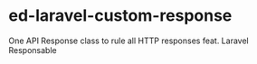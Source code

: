 # ed-laravel-custom-response
One API Response class to rule all HTTP responses feat. Laravel Responsable
